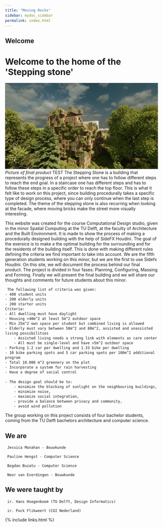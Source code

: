 ```yaml
---
title: "Moving Rocks"
sidebar: mydoc_sidebar
permalink: index.html
---
```


## Welcome

# Welcome to the home of the 'Stepping stone' 

![intropic](/pages/images/Image10.jpg) 
*Picture of final product*
TEST
The Stepping Stone is a building that represents the progress of a project where one has to follow different steps to reach the end goal. In a staircase one has different steps and has to follow these steps in a specific order to reach the top floor. This is what it felt like to work on this project, since building procedurally takes a specific type of design process, where you can only continue when the last step is completed. The theme of the stepping stone is also recurring when looking at the facade, where moving bricks make the street more visually interesting. 

This website was created for the course Computational Design studio, given in the minor Spatial Computing at the TU Delft, at the faculty of Architecture and the Built Environment. It is made to show the process of making a procedurally designed building with the help of SideFX Houdini. The goal of the exersice is to make a the optimal building for the surrounding and for the residents of the building itself. This is done with making different rules defining the criteria we find important to take into account. We are the fifth generation students working on this minor, but we are the first to use Sidefx Houdini. On this site, we will document the process behind our final product. The project is divided in four fases: Planning, Configuring, Massing and Forming. Finally we will present the final building and we will share our thoughts and comments for future students about this minor.

<pre><code> The following list of criteria was given:
- 400 student units
- 200 elderly units
- 200 starter units
Criteria:
- All dwelling must have daylight
- Housing >40m^2 at least 5m^2 outdoor space
- Min 25m^2 own space per student but combined living is allowed
- Elderly must vary between 50m^2 and 80m^2, assisted and unassisted living possibilities
    - Assisted living needs a strong link with elements as care center
    - All must be single-level and have >5m^2 outdoor space
- Parking 1.2 car per dwelling and 1.33 bike per dwelling
- 10 bike parking spots and 5 car parking spots per 100m^2 additional program
- Total 10.000 m^2 greenery on the plot
- Incorporate a system for rain harvesting
- Have a degree of social control

- The design goal should be to:
    - minimize the blocking of sunlight on the neighbouring buildings,
    - minimize noise,
    - maximize social integration,
    - provide a balance between privacy and community,
    - avoid wind pollution </code></pre>

The group working on this project consists of four bachelor students, coming from the TU Delft bachelors architecture and computer science.

## We are
<pre><code> Jessica Monahan - Bouwkunde </code></pre>
<pre><code> Pauline Hengst - Computer Science </code></pre>
<pre><code> Bogdan Buzatu - Computer Science </code></pre>
<pre><code> Noor van Everdingen - Bouwkunde </code></pre>

## We were taught by
<pre><code> ir. Hans Hoogenboom (TU Delft, Design Informatics) </code></pre>
<pre><code> ir. Puck Flikweert (CGI Nederland) </code></pre>

{% include links.html %}

